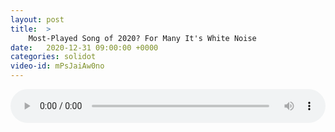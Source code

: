 ```yaml
---
layout: post
title:  >
    Most-Played Song of 2020? For Many It's White Noise
date:   2020-12-31 09:00:00 +0000
categories: solidot
video-id: mPsJaiAw0no
---
```


<audio src="/assets/040ade72309d03facb0b0b92aa186d5b.mp3" style="width: 100%;" controls></audio>

